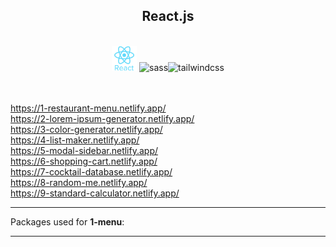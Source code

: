 <div align="center"><h2>React.js</h2><br><img src="https://raw.githubusercontent.com/devicons/devicon/master/icons/react/react-original-wordmark.svg" alt="react" width="40" height="40"/>
<img src="https://www.vectorlogo.zone/logos/sass-lang/sass-lang-icon.svg" alt="sass" width="40" height="40"/><img src="https://www.vectorlogo.zone/logos/tailwindcss/tailwindcss-icon.svg" alt="tailwindcss" width="40" height="40"/></div><br>

<br>https://1-restaurant-menu.netlify.app/
<br>https://2-lorem-ipsum-generator.netlify.app/
<br>https://3-color-generator.netlify.app/
<br>https://4-list-maker.netlify.app/
<br>https://5-modal-sidebar.netlify.app/
<br>https://6-shopping-cart.netlify.app/
<br>https://7-cocktail-database.netlify.app/
<br>https://8-random-me.netlify.app/
<br>https://9-standard-calculator.netlify.app/
<hr>
Packages used for <b>1-menu</b>:<hr>
 
